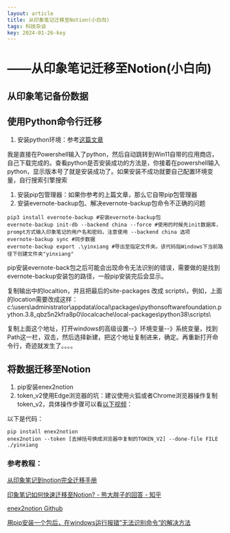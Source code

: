 ```yaml
---
layout: article
title: 从印象笔记迁移至Notion(小白向)
tags: 科技杂谈
key: 2024-01-26-key
---
```


# ——从印象笔记迁移至Notion(小白向)

## **从印象笔记备份数据**

## 使用Python命令行迁移

1. 安装python环境：参考[这篇文章](https://zhuanlan.zhihu.com/p/344887837)

我是直接在Powershell输入了python，然后自动跳转到Win11自带的应用商店，自己下载完成的。查看python是否安装成功的方法是，你接着在powershell输入python，显示版本号了就是安装成功了。如果安装不成功就要自己配置环境变量，自行搜索引擎搜索

1. 安装pip包管理器：如果你参考的上篇文章，那么它自带pip包管理器
2. 安装evernote-backup包、解决evernote-backup包命令不正确的问题

```
pip3 install evernote-backup #安装evernote-backup包
evernote-backup init-db --backend china --force #使用的时候先init数据库，prompt方式输入印象笔记的用户名和密码，注意使用 --backend china 选项
evernote-backup sync #同步数据
evernote-backup export .\yinxiang #导出至指定文件夹。该代码指Windows下当前路径下创建文件夹"yinxiang"
```

pip安装evernote-back包之后可能会出现命令无法识别的错误，需要做的是找到evernote-backup安装包的路径，一般pip安装完后会显示。

复制输出中的localtion，并且把最后的site-packages 改成 scripts\\，例如，上面的location需要改成这样：c:\\users\\administrator\\appdata\\local\\packages\\pythonsoftwarefoundation.python.3.8\_qbz5n2kfra8p0\\localcache\\local-packages\\python38\\scripts\\

复制上面这个地址，打开windows的高级设置--》环境变量--》系统变量，找到Path这一栏，双击，然后选择新建，把这个地址复制进来，确定。再重新打开命令行，奇迹就发生了。。。。

## **将数据迁移至Notion**

1. pip安装enex2notion
2. token\_v2使用Edge浏览器的坑：建议使用火狐或者Chrome浏览器操作复制token\_v2，具体操作步骤可以看[以下视频](https://www.notion.so/Find-Your-Notion-Token-5f57951434c1414d84ac72f88226eede?pvs=21)：

以下是代码：

```
pip install enex2notion
enex2notion --token [去掉括号换成浏览器中复制的TOKEN_V2] --done-file FILE ./yinxiang
```

### **参考教程：**

[从印象笔记到notion完全迁移手册](https://zhuanlan.zhihu.com/p/601770478)

[印象笔记如何快速迁移至Notion? - 熊大胖子的回答 - 知乎](https://www.zhihu.com/question/500635352/answer/2397621605)

[enex2notion Github](https://github.com/vzhd1701/enex2notion)

[用pip安装一个包后，在windows运行报错”无法识别命令“的解决方法](https://blog.csdn.net/ouwei2021/article/details/120329811)

